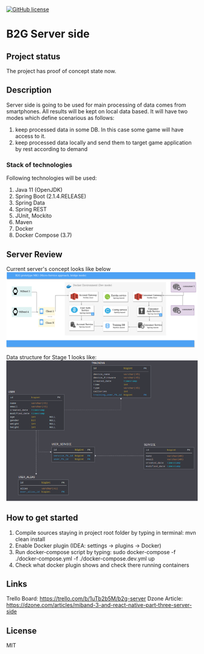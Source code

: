 [![GitHub license](https://img.shields.io/github/license/mashape/apistatus.svg)](https://github.com/Spayker/spike-boost-server/blob/master/LICENSE)

# B2G Server side

## Project status
The project has proof of concept state now.

## Description
Server side is going to be used for main processing of data comes from smartphones. All results will be kept 
on local data based. It will have two modes which define scenarious as follows:
1) keep processed data in some DB. In this case some game will have access to it.
2) keep processed data locally and send them to target game application by rest according to demand

### Stack of technologies
Following technologies will be used:
1) Java 11 (OpenJDK)
2) Spring Boot (2.1.4.RELEASE)
3) Spring Data
4) Spring REST
5) JUnit, Mockito
6) Maven
7) Docker
8) Docker Compose (3.7)

## Server Review
Current server's concept looks like below
![alt text](resources/diagrams/B2G_server_architecture.jpg)

Data structure for Stage 1 looks like:
![alt text](resources/diagrams/B2G_db_mk2.png)

## How to get started
1) Compile sources staying in project root folder by typing in terminal: mvn clean install
2) Enable Docker plugin (IDEA: settings -> plugins -> Docker)
3) Run docker-compose script by typing: sudo docker-compose -f ./docker-compose.yml -f ./docker-compose.dev.yml up
4) Check what docker plugin shows and check there running containers

## Links
Trello Board: https://trello.com/b/1uTb2b5M/b2g-server
Dzone Article: https://dzone.com/articles/miband-3-and-react-native-part-three-server-side

## License
MIT
